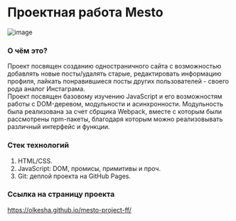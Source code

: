 # Проектная работа Mesto
![image](https://github.com/user-attachments/assets/d4b123a3-2dbf-4c0e-822f-ba361917fd87)

### О чём это?
Проект посвящен созданию одностраничного сайта с возможностью добавлять новые посты/удалять старые, редактировать информацию профиля, лайкать понравившиеся посты других пользователей - своего рода аналог Инстаграма.\
Проект посвящен базовому изучению JavaScript и его возможностям работы с DOM-деревом, модульности и асинхронности. Модульность была реализована за счет сбрщика Webpack, вместе с которым были рассмотрены npm-пакеты, благодаря которым можно реализовывать различный интерфейс и функции.

### Стек технологий
1. HTML/CSS.
2. JavaScript: DOM, промисы, примитивы и проч.
3. Git: деплой проекта на GitHub Pages.

### Ссылка на страницу проекта
https://olkesha.github.io/mesto-project-ff/
